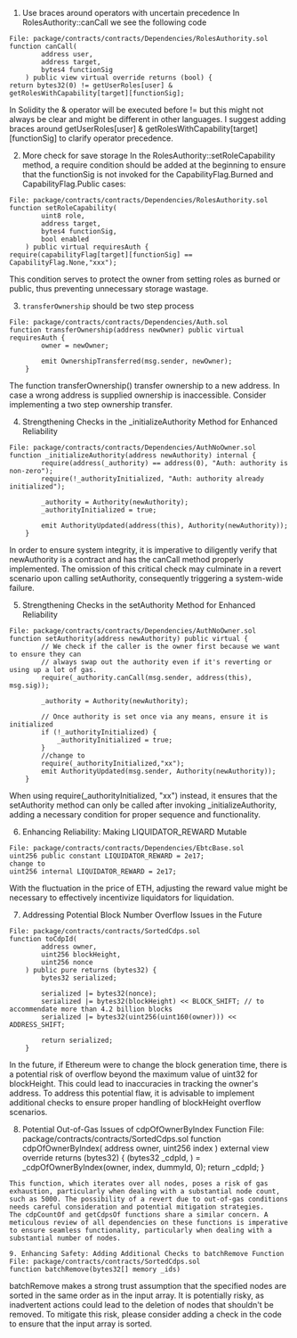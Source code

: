 1. Use braces around operators with uncertain precedence
In RolesAuthority::canCall we see the following code
```
File: package/contracts/contracts/Dependencies/RolesAuthority.sol
function canCall(
        address user,
        address target,
        bytes4 functionSig
    ) public view virtual override returns (bool) {
return bytes32(0) != getUserRoles[user] & getRolesWithCapability[target][functionSig];
```

In Solidity the & operator will be executed before != but this might not always be clear and might be different in other languages. I suggest adding braces around getUserRoles[user] & getRolesWithCapability[target][functionSig] to clarify operator precedence.

2. More check for save storage
In the RolesAuthority::setRoleCapability method, a require condition should be added at the beginning to ensure that the functionSig is not invoked for the CapabilityFlag.Burned and CapabilityFlag.Public cases:

```
File: package/contracts/contracts/Dependencies/RolesAuthority.sol
function setRoleCapability(
        uint8 role,
        address target,
        bytes4 functionSig,
        bool enabled
    ) public virtual requiresAuth {
require(capabilityFlag[target][functionSig] == CapabilityFlag.None,"xxx");
```
This condition serves to protect the owner from setting roles as burned or public, thus preventing unnecessary storage wastage.

3. `transferOwnership` should be two step process
```
File: package/contracts/contracts/Dependencies/Auth.sol
function transferOwnership(address newOwner) public virtual requiresAuth {
        owner = newOwner;

        emit OwnershipTransferred(msg.sender, newOwner);
    }
```
The function transferOwnership() transfer ownership to a new address. In case a wrong address is supplied
ownership is inaccessible. 
Consider implementing a two step ownership transfer.

4. Strengthening Checks in the _initializeAuthority Method for Enhanced Reliability
```
File: package/contracts/contracts/Dependencies/AuthNoOwner.sol
function _initializeAuthority(address newAuthority) internal {
        require(address(_authority) == address(0), "Auth: authority is non-zero");
        require(!_authorityInitialized, "Auth: authority already initialized");

        _authority = Authority(newAuthority);
        _authorityInitialized = true;

        emit AuthorityUpdated(address(this), Authority(newAuthority));
    }
```
In order to ensure system integrity, it is imperative to diligently verify that newAuthority is a contract and has the canCall method properly implemented. The omission of this critical check may culminate in a revert scenario upon calling setAuthority, consequently triggering a system-wide failure.

5. Strengthening Checks in the setAuthority Method for Enhanced Reliability
```
File: package/contracts/contracts/Dependencies/AuthNoOwner.sol
function setAuthority(address newAuthority) public virtual {
        // We check if the caller is the owner first because we want to ensure they can
        // always swap out the authority even if it's reverting or using up a lot of gas.
        require(_authority.canCall(msg.sender, address(this), msg.sig));

        _authority = Authority(newAuthority);

        // Once authority is set once via any means, ensure it is initialized
        if (!_authorityInitialized) {
            _authorityInitialized = true;
        }
        //change to
        require(_authorityInitialized,"xx");
        emit AuthorityUpdated(msg.sender, Authority(newAuthority));
    }
```
When using require(_authorityInitialized, "xx") instead, it ensures that the setAuthority method can only be called after invoking _initializeAuthority, adding a necessary condition for proper sequence and functionality.

6. Enhancing Reliability: Making LIQUIDATOR_REWARD Mutable
```
File: package/contracts/contracts/Dependencies/EbtcBase.sol
uint256 public constant LIQUIDATOR_REWARD = 2e17;
change to
uint256 internal LIQUIDATOR_REWARD = 2e17;
```
With the fluctuation in the price of ETH, adjusting the reward value might be necessary to effectively incentivize liquidators for liquidation.

7. Addressing Potential Block Number Overflow Issues in the Future
```
File: package/contracts/contracts/SortedCdps.sol
function toCdpId(
        address owner,
        uint256 blockHeight,
        uint256 nonce
    ) public pure returns (bytes32) {
        bytes32 serialized;

        serialized |= bytes32(nonce);
        serialized |= bytes32(blockHeight) << BLOCK_SHIFT; // to accommendate more than 4.2 billion blocks
        serialized |= bytes32(uint256(uint160(owner))) << ADDRESS_SHIFT;

        return serialized;
    }
```
In the future, if Ethereum were to change the block generation time, there is a potential risk of overflow beyond the maximum value of uint32 for blockHeight. This could lead to inaccuracies in tracking the owner's address. To address this potential flaw, it is advisable to implement additional checks to ensure proper handling of blockHeight overflow scenarios.

8. Potential Out-of-Gas Issues of cdpOfOwnerByIndex Function
File: package/contracts/contracts/SortedCdps.sol
function cdpOfOwnerByIndex(
        address owner,
        uint256 index
    ) external view override returns (bytes32) {
        (bytes32 _cdpId, ) = _cdpOfOwnerByIndex(owner, index, dummyId, 0);
        return _cdpId;
    }
```
This function, which iterates over all nodes, poses a risk of gas exhaustion, particularly when dealing with a substantial node count, such as 5000. The possibility of a revert due to out-of-gas conditions needs careful consideration and potential mitigation strategies.
The cdpCountOf and getCdpsOf functions share a similar concern. A meticulous review of all dependencies on these functions is imperative to ensure seamless functionality, particularly when dealing with a substantial number of nodes.

9. Enhancing Safety: Adding Additional Checks to batchRemove Function
File: package/contracts/contracts/SortedCdps.sol
function batchRemove(bytes32[] memory _ids) 
```
batchRemove makes a strong trust assumption that the specified nodes are sorted in the same order as in the input array. It is potentially risky, as inadvertent actions could lead to the deletion of nodes that shouldn't be removed. To mitigate this risk, please consider adding a check in the code to ensure that the input array is sorted.